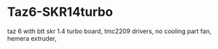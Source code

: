 # Taz6-SKR14turbo

taz 6 with btt skr 1.4 turbo board, tmc2209 drivers, no cooling part fan, hemera extruder, 
